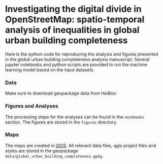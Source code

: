 # Investigating the digital divide in OpenStreetMap: spatio-temporal analysis of inequalities in global urban building completeness

Here is the python code for reproducing the analysis and figures presented in the global urban building completeness analysis manuscript. Several jupyter notebooks and python scripts are provided to run the machine learning model based on the input datasets.

### Data
Make sure to download geopackage data from HeiBox: 


### Figures and Analyses
The processing steps for the analyses can be found in the `notebooks` section. The figures are stored in the `figures` directory.

### Maps
The maps are created in [QGIS](https://www.qgis.org/en/site/). All relevant data files, qgis project files and styles are stored in the geopackage `data/global_urban_building_completeness.gpkg`.




